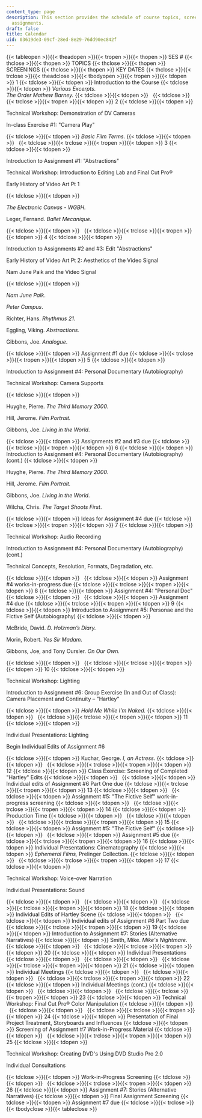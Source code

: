 ```yaml
---
content_type: page
description: This section provides the schedule of course topics, screenings, and
  assignments.
draft: false
title: Calendar
uid: 03619de3-09cf-28ed-8e29-76dd90ec842f
---
```

{{< tableopen >}}{{< theadopen >}}{{< tropen >}}{{< thopen >}}
SES #
{{< thclose >}}{{< thopen >}}
TOPICS
{{< thclose >}}{{< thopen >}}
SCREENINGS
{{< thclose >}}{{< thopen >}}
KEY DATES
{{< thclose >}}{{< trclose >}}{{< theadclose >}}{{< tbodyopen >}}{{< tropen >}}{{< tdopen >}}
1
{{< tdclose >}}{{< tdopen >}}
Introduction to the Course
{{< tdclose >}}{{< tdopen >}}
_Various Excerpts._    
_The Order Mathew Barney._
{{< tdclose >}}{{< tdopen >}}
 
{{< tdclose >}}{{< trclose >}}{{< tropen >}}{{< tdopen >}}
2
{{< tdclose >}}{{< tdopen >}}

Technical Workshop: Demonstration of DV Cameras

In-class Exercise #1: "Camera Play"

{{< tdclose >}}{{< tdopen >}}
_Basic Film Terms._
{{< tdclose >}}{{< tdopen >}}
 
{{< tdclose >}}{{< trclose >}}{{< tropen >}}{{< tdopen >}}
3
{{< tdclose >}}{{< tdopen >}}

Introduction to Assignment #1: "Abstractions"

Technical Workshop: Introduction to Editing Lab and Final Cut Pro®

Early History of Video Art Pt 1

{{< tdclose >}}{{< tdopen >}}

_The Electronic Canvas - WGBH._ 

Leger, Fernand. _Ballet Mecanique._

{{< tdclose >}}{{< tdopen >}}
 
{{< tdclose >}}{{< trclose >}}{{< tropen >}}{{< tdopen >}}
4
{{< tdclose >}}{{< tdopen >}}

Introduction to Assignments #2 and #3: Edit "Abstractions"

Early History of Video Art Pt 2: Aesthetics of the Video Signal

Nam June Paik and the Video Signal

{{< tdclose >}}{{< tdopen >}}

_Nam June Paik_.

_Peter Campus_.

Richter, Hans. _Rhythmus 21_.

Eggling, Viking. _Abstractions_.

Gibbons, Joe. _Analogue_.

{{< tdclose >}}{{< tdopen >}}
Assignment #1 due
{{< tdclose >}}{{< trclose >}}{{< tropen >}}{{< tdopen >}}
5
{{< tdclose >}}{{< tdopen >}}

Introduction to Assignment #4: Personal Documentary (Autobiography)

Technical Workshop: Camera Supports

{{< tdclose >}}{{< tdopen >}}

Huyghe, Pierre. _The Third Memory 2000_.

Hill, Jerome. _Film Portrait._ 

Gibbons, Joe. _Living in the World_.

{{< tdclose >}}{{< tdopen >}}
Assignments #2 and #3 due
{{< tdclose >}}{{< trclose >}}{{< tropen >}}{{< tdopen >}}
6
{{< tdclose >}}{{< tdopen >}}
Introduction to Assignment #4: Personal Documentary (Autobiography) (cont.)
{{< tdclose >}}{{< tdopen >}}

Huyghe, Pierre. _The Third Memory 2000_.

Hill, Jerome. _Film Portrait._

Gibbons, Joe. _Living in the World_.

Wilcha, Chris. _The Target Shoots First_.

{{< tdclose >}}{{< tdopen >}}
Ideas for Assignment #4 due
{{< tdclose >}}{{< trclose >}}{{< tropen >}}{{< tdopen >}}
7
{{< tdclose >}}{{< tdopen >}}

Technical Workshop: Audio Recording

Introduction to Assignment #4: Personal Documentary (Autobiography) (cont.)

Technical Concepts, Resolution, Formats, Degradation, etc.

{{< tdclose >}}{{< tdopen >}}
 
{{< tdclose >}}{{< tdopen >}}
Assignment #4 works-in-progress due
{{< tdclose >}}{{< trclose >}}{{< tropen >}}{{< tdopen >}}
8
{{< tdclose >}}{{< tdopen >}}
Assignment #4: "Personal Doc"
{{< tdclose >}}{{< tdopen >}}
 
{{< tdclose >}}{{< tdopen >}}
Assignment #4 due
{{< tdclose >}}{{< trclose >}}{{< tropen >}}{{< tdopen >}}
9
{{< tdclose >}}{{< tdopen >}}
Introduction to Assignment #5: Personae and the Fictive Self (Autobiography)
{{< tdclose >}}{{< tdopen >}}

McBride, David. _D. Holzman’s Diary._  

Morin, Robert. _Yes Sir Madam._

Gibbons, Joe, and Tony Oursler. _On Our Own._

{{< tdclose >}}{{< tdopen >}}
 
{{< tdclose >}}{{< trclose >}}{{< tropen >}}{{< tdopen >}}
10
{{< tdclose >}}{{< tdopen >}}

Technical Workshop: Lighting

Introduction to Assignment #6: Group Exercise (In and Out of Class): Camera Placement and Continuity – "Hartley"

{{< tdclose >}}{{< tdopen >}}
_Hold Me While I’m Naked._
{{< tdclose >}}{{< tdopen >}}
 
{{< tdclose >}}{{< trclose >}}{{< tropen >}}{{< tdopen >}}
11
{{< tdclose >}}{{< tdopen >}}

Individual Presentations: Lighting

Begin Individual Edits of Assignment #6

{{< tdclose >}}{{< tdopen >}}
Kuchar, George. _I, an Actress_.
{{< tdclose >}}{{< tdopen >}}
 
{{< tdclose >}}{{< trclose >}}{{< tropen >}}{{< tdopen >}}
12
{{< tdclose >}}{{< tdopen >}}
Class Exercise: Screening of Completed "Hartley" Edits
{{< tdclose >}}{{< tdopen >}}
 
{{< tdclose >}}{{< tdopen >}}
Individual edits of Assignment #6 Part One due
{{< tdclose >}}{{< trclose >}}{{< tropen >}}{{< tdopen >}}
13
{{< tdclose >}}{{< tdopen >}}
 
{{< tdclose >}}{{< tdopen >}}
Assignment #5: "The Fictive Self" work-in-progress screening
{{< tdclose >}}{{< tdopen >}}
 
{{< tdclose >}}{{< trclose >}}{{< tropen >}}{{< tdopen >}}
14
{{< tdclose >}}{{< tdopen >}}
Production Time
{{< tdclose >}}{{< tdopen >}}
 
{{< tdclose >}}{{< tdopen >}}
 
{{< tdclose >}}{{< trclose >}}{{< tropen >}}{{< tdopen >}}
15
{{< tdclose >}}{{< tdopen >}}
Assignment #5: "The Fictive Self"
{{< tdclose >}}{{< tdopen >}}
 
{{< tdclose >}}{{< tdopen >}}
Assignment #5 due
{{< tdclose >}}{{< trclose >}}{{< tropen >}}{{< tdopen >}}
16
{{< tdclose >}}{{< tdopen >}}
Individual Presentations: Cinematography
{{< tdclose >}}{{< tdopen >}}
_Ephemeral Films,_ Prelinger Collection.
{{< tdclose >}}{{< tdopen >}}
 
{{< tdclose >}}{{< trclose >}}{{< tropen >}}{{< tdopen >}}
17
{{< tdclose >}}{{< tdopen >}}

Technical Workshop: Voice-over Narration

Individual Presentations: Sound

{{< tdclose >}}{{< tdopen >}}
 
{{< tdclose >}}{{< tdopen >}}
 
{{< tdclose >}}{{< trclose >}}{{< tropen >}}{{< tdopen >}}
18
{{< tdclose >}}{{< tdopen >}}
Individual Edits of Hartley Scene
{{< tdclose >}}{{< tdopen >}}
 
{{< tdclose >}}{{< tdopen >}}
Individual edits of Assignment #6 Part Two due
{{< tdclose >}}{{< trclose >}}{{< tropen >}}{{< tdopen >}}
19
{{< tdclose >}}{{< tdopen >}}
Introduction to Assignment #7: Stories (Alternative Narratives)
{{< tdclose >}}{{< tdopen >}}
Smith, Mike. _Mike's Nightmare_.
{{< tdclose >}}{{< tdopen >}}
 
{{< tdclose >}}{{< trclose >}}{{< tropen >}}{{< tdopen >}}
20
{{< tdclose >}}{{< tdopen >}}
Individual Presentations
{{< tdclose >}}{{< tdopen >}}
 
{{< tdclose >}}{{< tdopen >}}
 
{{< tdclose >}}{{< trclose >}}{{< tropen >}}{{< tdopen >}}
21
{{< tdclose >}}{{< tdopen >}}
Individual Meetings
{{< tdclose >}}{{< tdopen >}}
 
{{< tdclose >}}{{< tdopen >}}
 
{{< tdclose >}}{{< trclose >}}{{< tropen >}}{{< tdopen >}}
22
{{< tdclose >}}{{< tdopen >}}
Individual Meetings (cont.)
{{< tdclose >}}{{< tdopen >}}
 
{{< tdclose >}}{{< tdopen >}}
 
{{< tdclose >}}{{< trclose >}}{{< tropen >}}{{< tdopen >}}
23
{{< tdclose >}}{{< tdopen >}}
Technical Workshop: Final Cut Pro® Color Manipulation
{{< tdclose >}}{{< tdopen >}}
 
{{< tdclose >}}{{< tdopen >}}
 
{{< tdclose >}}{{< trclose >}}{{< tropen >}}{{< tdopen >}}
24
{{< tdclose >}}{{< tdopen >}}
Presentation of Final Project Treatment, Storyboards and Influences
{{< tdclose >}}{{< tdopen >}}
Screening of Assignment #7 Work-in-Progress Material
{{< tdclose >}}{{< tdopen >}}
 
{{< tdclose >}}{{< trclose >}}{{< tropen >}}{{< tdopen >}}
25
{{< tdclose >}}{{< tdopen >}}

Technical Workshop: Creating DVD's Using DVD Studio Pro 2.0

Individual Consultations

{{< tdclose >}}{{< tdopen >}}
Work-in-Progress Screening
{{< tdclose >}}{{< tdopen >}}
 
{{< tdclose >}}{{< trclose >}}{{< tropen >}}{{< tdopen >}}
26
{{< tdclose >}}{{< tdopen >}}
Assignment #7: Stories (Alternative Narratives)
{{< tdclose >}}{{< tdopen >}}
Final Assignment Screening
{{< tdclose >}}{{< tdopen >}}
Assignment #7 due
{{< tdclose >}}{{< trclose >}}{{< tbodyclose >}}{{< tableclose >}}
